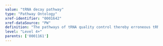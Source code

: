 ```yaml
---
value: "tRNA decay pathway"
type: "Pathway Ontology"
xref-identifier: "0001642"
xref-dataSource: "PW"
definition: "The pathways of tRNA quality control thereby erroneous tRNA is degraded or normal tRNA is cleaved under stress conditions."
level: "Level 4+"
parents: ['0001161']
---
```

